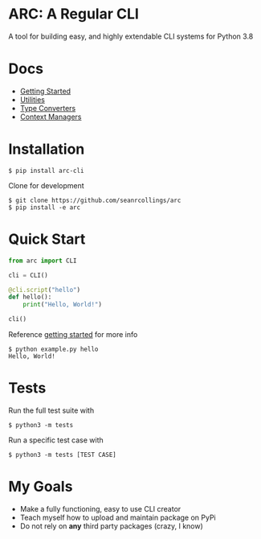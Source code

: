# ARC: A Regular CLI
A tool for building easy, and highly extendable CLI systems for Python 3.8

# Docs
- [Getting Started](docs/getting_started.md)
- [Utilities](docs/utilities.md)
- [Type Converters](docs/converters.md)
- [Context Managers](docs/context_mangers.md)

# Installation

```
$ pip install arc-cli
```

Clone for development
```
$ git clone https://github.com/seanrcollings/arc
$ pip install -e arc
```


# Quick Start

```py
from arc import CLI

cli = CLI()

@cli.script("hello")
def hello():
    print("Hello, World!")

cli()
```
Reference [getting started](docs/getting_started.md) for more info

```
$ python example.py hello
Hello, World!
```

# Tests
Run the full test suite with
```
$ python3 -m tests
```

Run a specific test case with
```
$ python3 -m tests [TEST CASE]
```




# My Goals
- Make a fully functioning, easy to use CLI creator
- Teach myself how to upload and maintain package on PyPi
- Do not rely on **any** third party packages (crazy, I know)
